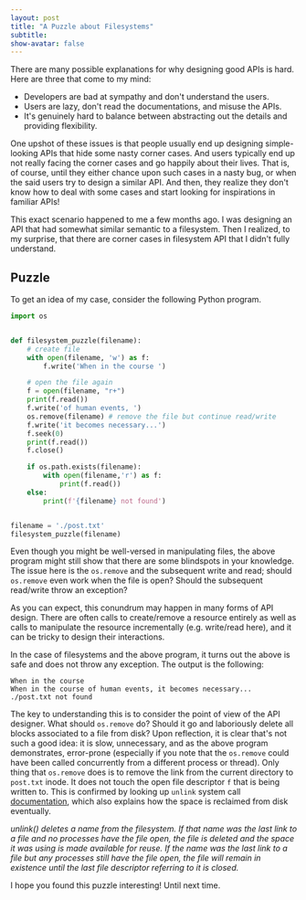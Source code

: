 ```yaml
---
layout: post
title: "A Puzzle about Filesystems"
subtitle: 
show-avatar: false
---
```


 There are many possible explanations for why designing good APIs is hard. Here are three that come to my mind: 
 
* Developers are bad at sympathy and don't understand the users.
* Users are lazy, don't read the documentations, and misuse the APIs.
* It's genuinely hard to balance between abstracting out the details and providing flexibility. 

One upshot of these issues is that people usually end up designing simple-looking APIs that hide some nasty corner cases. And users typically end up not really facing the corner cases and go happily about their lives. That is, of course, until they either chance upon such cases in a nasty bug, or when the said users try to design a similar API. And then, they realize they don't know how to deal with some cases and start looking for inspirations in familiar APIs!

This exact scenario happened to me a few months ago. I was designing an API that had somewhat similar semantic to a filesystem. Then I realized, to my surprise, that there are corner cases in filesystem API that I didn't fully understand. 

## Puzzle
To get an idea of my case, consider the following Python program. 

```python
import os


def filesystem_puzzle(filename):
    # create file
    with open(filename, 'w') as f:
        f.write('When in the course ')

    # open the file again
    f = open(filename, "r+")
    print(f.read())
    f.write('of human events, ')
    os.remove(filename) # remove the file but continue read/write
    f.write('it becomes necessary...')
    f.seek(0)
    print(f.read())
    f.close()

    if os.path.exists(filename):
        with open(filename,'r') as f:
            print(f.read())
    else:
        print(f'{filename} not found')


filename = './post.txt'
filesystem_puzzle(filename)
```
Even though you might be well-versed in manipulating files, the above program might still show that there are some blindspots in your knowledge. The issue here is the `os.remove` and the subsequent write and read; should `os.remove` even work when the file is open? Should the subsequent read/write throw an exception?

As you can expect, this conundrum may happen in many forms of API design. There are often calls to create/remove a resource entirely as well as calls to manipulate the resource incrementally (e.g. write/read here), and it can be tricky to design their interactions.

In the case of filesystems and the above program, it turns out the above is safe and does not throw any exception. The output is the following:

```
When in the course 
When in the course of human events, it becomes necessary...
./post.txt not found
```
The key to understanding this is to consider the point of view of the API designer. What should `os.remove` do? Should it go and laboriously delete all blocks associated to a file from disk? Upon reflection, it is clear that's not such a good idea: it is slow, unnecessary, and as the above program demonstrates, error-prone (especially if you note that the `os.remove` could have been called concurrently from a different process or thread). Only thing that `os.remove` does is to remove the link from the current directory to `post.txt` inode. It does not touch the open file descriptor `f` that is being written to. This is confirmed by looking up `unlink` system call [documentation](https://linux.die.net/man/2/unlink), which also explains how the space is reclaimed from disk eventually.

_unlink() deletes a name from the filesystem.  If that name was the
last link to a file and no processes have the file open, the file is
deleted and the space it was using is made available for reuse. If the name was the last link to a file but any processes still have
the file open, the file will remain in existence until the last file
descriptor referring to it is closed._


I hope you found this puzzle interesting! Until next time.





